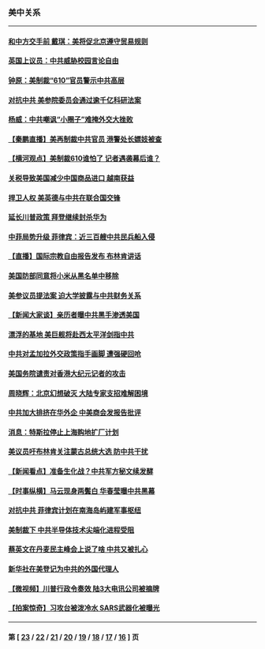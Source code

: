 ### 美中关系
---
#### [和中方交手前 戴琪：美将促北京遵守贸易规则](../../pages/nf1412576/n12946083.md) 
#### [英国上议员：中共威胁校园言论自由](../../pages/nf1412576/n12943391.md) 
#### [钟原：美制裁“610”官员警示中共高层](../../pages/nf1412576/n12944377.md) 
#### [对抗中共 美参院委员会通过逾千亿科研法案](../../pages/nf1412576/n12944492.md) 
#### [杨威：中共嘲讽“小圈子”难掩外交大挫败](../../pages/nf1412576/n12943925.md) 
#### [【秦鹏直播】美再制裁中共官员 港警处长嫖妓被查](../../pages/nf1412576/n12944063.md) 
#### [【横河观点】美制裁610谁怕了 记者遇袭幕后谁？](../../pages/nf1412576/n12944119.md) 
#### [关税导致美国减少中国商品进口 越南获益](../../pages/nf1412576/n12943809.md) 
#### [捍卫人权 美英德与中共在联合国交锋](../../pages/nf1412576/n12943785.md) 
#### [延长川普政策 拜登继续封杀华为](../../pages/nf1412576/n12942491.md) 
#### [中菲局势升级 菲律宾：近三百艘中共民兵船入侵](../../pages/nf1412576/n12943487.md) 
#### [【直播】国际宗教自由报告发布 布林肯讲话](../../pages/nf1412576/n12942795.md) 
#### [美国防部同意将小米从黑名单中移除](../../pages/nf1412576/n12942845.md) 
#### [美参议员提法案 迫大学披露与中共财务关系](../../pages/nf1412576/n12942698.md) 
#### [【新闻大家谈】亲历者曝中共黑手渗透美国](../../pages/nf1412576/n12942408.md) 
#### [漂浮的基地 美巨舰将赴西太平洋剑指中共](../../pages/nf1412576/n12941030.md) 
#### [中共对孟加拉外交政策指手画脚 遭强硬回呛](../../pages/nf1412576/n12940680.md) 
#### [美国务院谴责对香港大纪元记者的攻击](../../pages/nf1412576/n12940394.md) 
#### [周晓辉：北京幻想破灭 大陆专家支招难解困境](../../pages/nf1412576/n12939891.md) 
#### [中共加大排挤在华外企 中美商会发报告批评](../../pages/nf1412576/n12940256.md) 
#### [消息：特斯拉停止上海购地扩厂计划](../../pages/nf1412576/n12939482.md) 
#### [美议员吁布林肯关注蒙古总统大选 防中共干扰](../../pages/nf1412576/n12938618.md) 
#### [【新闻看点】准备生化战？中共军方秘文续发酵](../../pages/nf1412576/n12937953.md) 
#### [【时事纵横】马云现身两鬓白 华春莹曝中共黑幕](../../pages/nf1412576/n12938064.md) 
#### [对抗中共 菲律宾计划在南海岛屿建军事枢纽](../../pages/nf1412576/n12937789.md) 
#### [美制裁下 中共半导体技术尖端化进程受阻](../../pages/nf1412576/n12937518.md) 
#### [蔡英文在丹麦民主峰会上说了啥 中共又被扎心](../../pages/nf1412576/n12937459.md) 
#### [新华社在美登记为中共的外国代理人](../../pages/nf1412576/n12937227.md) 
#### [【微视频】川普行政令奏效 陆3大电讯公司被摘牌](../../pages/nf1412576/n12937134.md) 
#### [【拍案惊奇】习攻台被泼冷水 SARS武器化被曝光](../../pages/nf1412576/n12935711.md) 

---
#### 第 [ [23](./23.md) / [22](./22.md) / [21](./21.md) / [20](./20.md) / [19](./19.md) / [18](./18.md) / [17](./17.md) / [16](./16.md) ] 页

